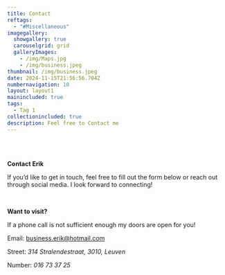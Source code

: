 ```yaml
---
title: Contact
reftags:
  - "#Miscellaneous"
imagegallery:
  showgallery: true
  carouselgrid: grid
  galleryImages:
    - /img/Maps.jpg
    - /img/business.jpeg
thumbnail: /img/business.jpeg
date: 2024-11-15T21:56:56.704Z
numbernavigation: 10
layout: layout1
mainincluded: true
tags:
  - Tag 1
collectionincluded: true
description: Feel free to Contact me
---
```

<br>
<br>

**Contact Erik**

If you’d like to get in touch, feel free to fill out the form below or reach out through social media. I look forward to connecting!

<br>

**Want to visit?**

If a phone call is not sufficient enough my doors are open for you!

<div class="modeling-process">

Email: business.erik@hotmail.com

Street: _314 Stralendestraat, 3010, Leuven_

Number: _016 73 37 25_

</div>